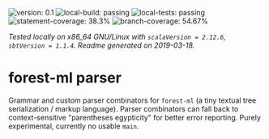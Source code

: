  ![version: 0.1](https://img.shields.io/static/v1.svg?label=version&message=0.1&color=lightgrey) ![local-build: passing](https://img.shields.io/static/v1.svg?label=local-build&message=passing&color=green) ![local-tests: passing](https://img.shields.io/static/v1.svg?label=local-tests&message=passing&color=green) ![statement-coverage: 38.3%](https://img.shields.io/static/v1.svg?label=statement-coverage&message=38.3%&color=orange)  ![branch-coverage: 54.67%](https://img.shields.io/static/v1.svg?label=branch-coverage&message=54.67%&color=yellow)

  *Tested locally on x86_64 GNU/Linux
 with `scalaVersion = 2.12.6`, `sbtVersion = 1.1.4`. Readme generated on 2019-03-18.* 

# forest-ml parser

Grammar and custom parser combinators for `forest-ml` (a tiny
textual tree serialization / markup language).
Parser combinators can fall back to context-sensitive "parentheses egypticity"
for better error reporting.
Purely experimental, currently no usable `main`.
